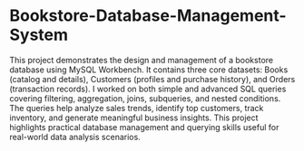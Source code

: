 # Bookstore-Database-Management-System

This project demonstrates the design and management of a bookstore database using MySQL Workbench. It contains three core datasets: Books (catalog and details), Customers (profiles and purchase history), and Orders (transaction records). I worked on both simple and advanced SQL queries covering filtering, aggregation, joins, subqueries, and nested conditions. The queries help analyze sales trends, identify top customers, track inventory, and generate meaningful business insights. This project highlights practical database management and querying skills useful for real-world data analysis scenarios.
